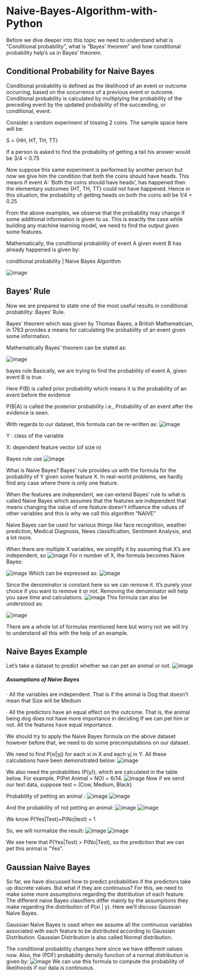 # Naive-Bayes-Algorithm-with-Python

Before we dive deeper into this topic we need to understand what is “Conditional probability”, what is “Bayes’ theorem” and how conditional probability help’s us in Bayes’ theorem.

## Conditional Probability for Naive Bayes

Conditional probability is defined as the likelihood of an event or outcome occurring, based on the occurrence of a previous event or outcome. Conditional probability is calculated by multiplying the probability of the preceding event by the updated probability of the succeeding, or conditional, event.

Consider a random experiment of tossing 2 coins. The sample space here will be:

S = {HH, HT, TH, TT}

If a person is asked to find the probability of getting a tail his answer would be 3/4 = 0.75

Now suppose this same experiment is performed by another person but now we give him the condition that both the coins should have heads. This means if event A: ‘Both the coins should have heads’, has happened then the elementary outcomes {HT, TH, TT} could not have happened. Hence in this situation, the probability of getting heads on both the coins will be 1/4 = 0.25

From the above examples, we observe that the probability may change if some additional information is given to us. This is exactly the case while building any machine learning model, we need to find the output given some features.

Mathematically, the conditional probability of event A given event B has already happened is given by:

conditional probability | Naive Bayes Algorithm 

![image](https://user-images.githubusercontent.com/13853670/233920631-b4a699f4-bc01-40e0-b22e-695ae48db6f1.png)

## Bayes’ Rule


Now we are prepared to state one of the most useful results in conditional probability: Bayes’ Rule.

Bayes’ theorem which was given by Thomas Bayes, a British Mathematician, in 1763 provides a means for calculating the probability of an event given some information.

Mathematically Bayes’ theorem can be stated as:

 ![image](https://user-images.githubusercontent.com/13853670/233920765-d8a3cef7-37b4-4d7d-81de-5034b7e7c02a.png)


bayes rule 
Basically, we are trying to find the probability of event A, given event B is true.

Here P(B) is called prior probability which means it is the probability of an event before the evidence

P(B|A) is called the posterior probability i.e., Probability of an event after the evidence is seen.

With regards to our dataset, this formula can be re-written as:
![image](https://user-images.githubusercontent.com/13853670/233920940-e4d599a0-7ed7-4d61-8383-b5eaae35f4f5.png)


Y : class of the variable

X: dependent feature vector (of size n)

Bayes rule use
![image](https://user-images.githubusercontent.com/13853670/233921035-19cca12f-2d6f-45f4-b58c-584215f7fb24.png)

What is Naive Bayes?
Bayes’ rule provides us with the formula for the probability of Y given some feature X. In real-world problems, we hardly find any case where there is only one feature.

When the features are independent, we can extend Bayes’ rule to what is called Naive Bayes which assumes that the features are independent that means changing the value of one feature doesn’t influence the values of other variables and this is why we call this algorithm “NAIVE”

Naive Bayes can be used for various things like face recognition, weather prediction, Medical Diagnosis, News classification, Sentiment Analysis, and a lot more.

When there are multiple X variables, we simplify it by assuming that X’s are independent, so
![image](https://user-images.githubusercontent.com/13853670/233922758-7a344b2f-c114-40cc-a7b5-12ff7ad653f5.png)
For n number of X, the formula becomes Naive Bayes:

![image](https://user-images.githubusercontent.com/13853670/233922849-686c62cd-1736-4db8-a7eb-5ac3716d2769.png)
Which can be expressed as:
![image](https://user-images.githubusercontent.com/13853670/233922967-dcdc396f-3a2a-4bce-b032-3a6b009f6afb.png)

 Since the denominator is constant here so we can remove it. It’s purely your choice if you want to remove it or not. Removing the denominator will help you save time and calculations.
 ![image](https://user-images.githubusercontent.com/13853670/233923050-622ef86c-1c13-411c-b6ed-0bcbd47bdbad.png)
This formula can also be understood as:

![image](https://user-images.githubusercontent.com/13853670/233923125-e3385ee2-b14c-404c-a18f-57af5ac496f4.png)

There are a whole lot of formulas mentioned here but worry not we will try to understand all this with the help of an example.

## Naive Bayes Example
Let’s take a dataset to predict whether we can pet an animal or not.
![image](https://user-images.githubusercontent.com/13853670/233923202-4ad6aa6a-1d5f-4376-b376-94cd3ecb1e6f.png)

##### Assumptions of Naive Bayes
· All the variables are independent. That is if the animal is Dog that doesn’t mean that Size will be Medium

· All the predictors have an equal effect on the outcome. That is, the animal being dog does not have more importance in deciding If we can pet him or not. All the features have equal importance.

We should try to apply the Naive Bayes formula on the above dataset however before that, we need to do some precomputations on our dataset.

We need to find P(xi|yj) for each xi in X and each yj in Y. All these calculations have been demonstrated below:
![image](https://user-images.githubusercontent.com/13853670/233923362-c5b20162-c22e-49a1-9e58-06b3d0c9324b.png)

We also need the probabilities (P(y)), which are calculated in the table below. For example, P(Pet Animal = NO) = 6/14.
![image](https://user-images.githubusercontent.com/13853670/233923519-bdfd05fa-a7e1-4807-bb7e-e6cece5542c0.png)
Now if we send our test data, suppose test = (Cow, Medium, Black)

Probability of petting an animal :
![image](https://user-images.githubusercontent.com/13853670/233923576-327e6b64-4ffb-4423-a740-5900dac0da79.png)
![image](https://user-images.githubusercontent.com/13853670/233923675-37e003f1-ac09-41bc-93bf-4bd209e49eee.png)

And the probability of not petting an animal:
![image](https://user-images.githubusercontent.com/13853670/233923781-3f85d5f2-e4a8-4ea0-8b02-28eac58dbde4.png)
![image](https://user-images.githubusercontent.com/13853670/233923803-47e5863b-8975-4a55-bec1-48525ac218f4.png)

We know P(Yes|Test)+P(No|test) = 1

So, we will normalize the result:
![image](https://user-images.githubusercontent.com/13853670/233923947-ed41ca47-0ce2-42d6-963e-b74ae324d71a.png)
![image](https://user-images.githubusercontent.com/13853670/233923974-0d7f4343-a191-4bd9-9005-a2ee85244203.png)

We see here that P(Yes|Test) > P(No|Test), so the prediction that we can pet this animal is “Yes”.

## Gaussian Naive Bayes
So far, we have discussed how to predict probabilities if the predictors take up discrete values. But what if they are continuous? For this, we need to make some more assumptions regarding the distribution of each feature. The different naive Bayes classifiers differ mainly by the assumptions they make regarding the distribution of P(xi | y). Here we’ll discuss Gaussian Naïve Bayes.

Gaussian Naïve Bayes is used when we assume all the continuous variables associated with each feature to be distributed according to Gaussian Distribution. Gaussian Distribution is also called Normal distribution.

The conditional probability changes here since we have different values now. Also, the (PDF)  probability density function of a normal distribution is given by:
![image](https://user-images.githubusercontent.com/13853670/233924132-ac8a818f-6fd2-4f51-a538-35280c1a713f.png)
We can use this formula to compute the probability of likelihoods if our data is continuous.
